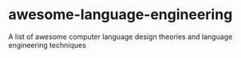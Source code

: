 # awesome-language-engineering
A list of awesome computer language design theories and language engineering techniques
